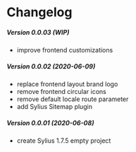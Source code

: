 Changelog
=========

##### Version 0.0.03 (WIP)
 * improve frontend customizations

##### Version 0.0.02 (2020-06-09)
 * replace frontend layout brand logo
 * remove frontend circular icons
 * remove default locale route parameter
 * add Sylius Sitemap plugin

##### Version 0.0.01 (2020-06-08)
 * create Sylius 1.7.5 empty project
